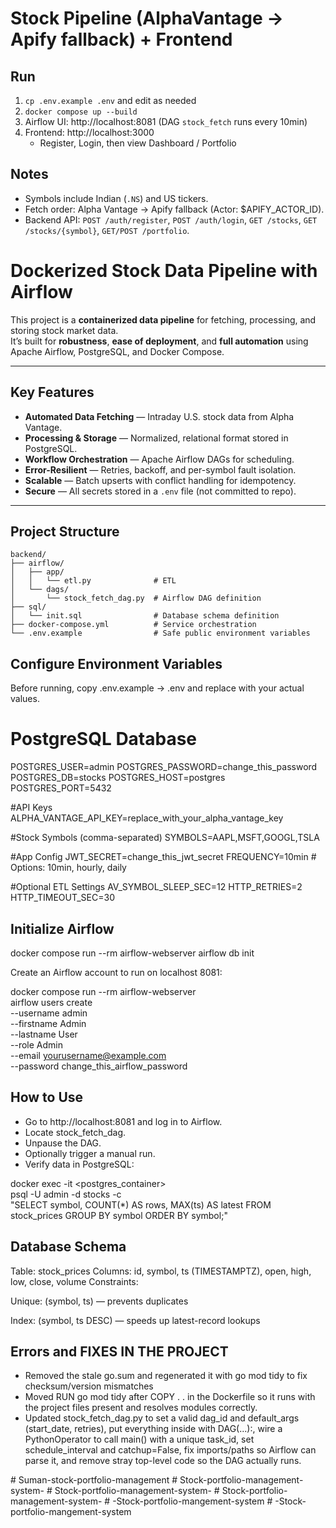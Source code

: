 # Stock Pipeline (AlphaVantage → Apify fallback) + Frontend

## Run
1) `cp .env.example .env` and edit as needed  
2) `docker compose up --build`  
3) Airflow UI: http://localhost:8081 (DAG `stock_fetch` runs every 10min)  
4) Frontend: http://localhost:3000  
   - Register, Login, then view Dashboard / Portfolio

## Notes
- Symbols include Indian (`.NS`) and US tickers.
- Fetch order: Alpha Vantage → Apify fallback (Actor: $APIFY_ACTOR_ID).
- Backend API: `POST /auth/register`, `POST /auth/login`, `GET /stocks`, `GET /stocks/{symbol}`, `GET/POST /portfolio`.



#  Dockerized Stock Data Pipeline with Airflow

This project is a **containerized data pipeline** for fetching, processing, and storing stock market data.  
It’s built for **robustness**, **ease of deployment**, and **full automation** using Apache Airflow, PostgreSQL, and Docker Compose.

---

##  Key Features

- **Automated Data Fetching** — Intraday U.S. stock data from Alpha Vantage.
- **Processing & Storage** — Normalized, relational format stored in PostgreSQL.
- **Workflow Orchestration** — Apache Airflow DAGs for scheduling.
- **Error-Resilient** — Retries, backoff, and per-symbol fault isolation.
- **Scalable** — Batch upserts with conflict handling for idempotency.
- **Secure** — All secrets stored in a `.env` file (not committed to repo).

---

## Project Structure
```plaintext
backend/
├── airflow/
│   ├── app/
│   │   └── etl.py              # ETL
│   └── dags/
│       └── stock_fetch_dag.py  # Airflow DAG definition
├── sql/
│   └── init.sql                # Database schema definition
├── docker-compose.yml          # Service orchestration
└── .env.example                # Safe public environment variables
```

## Configure Environment Variables

Before running, copy .env.example → .env and replace with your actual values.

# PostgreSQL Database

POSTGRES_USER=admin
POSTGRES_PASSWORD=change_this_password
POSTGRES_DB=stocks
POSTGRES_HOST=postgres
POSTGRES_PORT=5432

#API Keys
ALPHA_VANTAGE_API_KEY=replace_with_your_alpha_vantage_key

#Stock Symbols (comma-separated)
SYMBOLS=AAPL,MSFT,GOOGL,TSLA

#App Config
JWT_SECRET=change_this_jwt_secret
FREQUENCY=10min  # Options: 10min, hourly, daily

#Optional ETL Settings
AV_SYMBOL_SLEEP_SEC=12
HTTP_RETRIES=2
HTTP_TIMEOUT_SEC=30


## Initialize Airflow
docker compose run --rm airflow-webserver airflow db init

Create an Airflow account to run on localhost 8081:

docker compose run --rm airflow-webserver \
  airflow users create \
  --username admin \
  --firstname Admin \
  --lastname User \
  --role Admin \
  --email yourusername@example.com \
  --password change_this_airflow_password

## How to Use
- Go to http://localhost:8081 and log in to Airflow.
- Locate stock_fetch_dag.
- Unpause the DAG.
- Optionally trigger a manual run.
- Verify data in PostgreSQL:


docker exec -it <postgres_container> \
  psql -U admin -d stocks -c \
  "SELECT symbol, COUNT(*) AS rows, MAX(ts) AS latest
   FROM stock_prices
   GROUP BY symbol
   ORDER BY symbol;"

## Database Schema

Table: stock_prices
Columns: id, symbol, ts (TIMESTAMPTZ), open, high, low, close, volume
Constraints:

Unique: (symbol, ts) — prevents duplicates

Index: (symbol, ts DESC) — speeds up latest-record lookups

## Errors and FIXES IN THE PROJECT
- Removed the stale go.sum and regenerated it with go mod tidy to fix checksum/version mismatches
- Moved RUN go mod tidy after COPY . . in the Dockerfile so it runs with the project files present and resolves modules correctly.
- Updated stock_fetch_dag.py to set a valid dag_id and default_args (start_date, retries), put everything inside with DAG(...):, wire a PythonOperator to call main() with a unique task_id, set schedule_interval and catchup=False, fix imports/paths so Airflow can parse it, and remove stray top-level code so the DAG actually runs.

  
#   S u m a n - s t o c k - p o r t f o l i o - m a n a g e m e n t  
 #   S t o c k - p o r t f o l i o - m a n a g e m e n t - s y s t e m -  
 #   S t o c k - p o r t f o l i o - m a n a g e m e n t - s y s t e m -  
 #   S t o c k - p o r t f o l i o - m a n a g e m e n t - s y s t e m -  
 #   - S t o c k - p o r t f o l i o - m a n g e m e n t - s y s t e m  
 #   - S t o c k - p o r t f o l i o - m a n g e m e n t - s y s t e m  
 